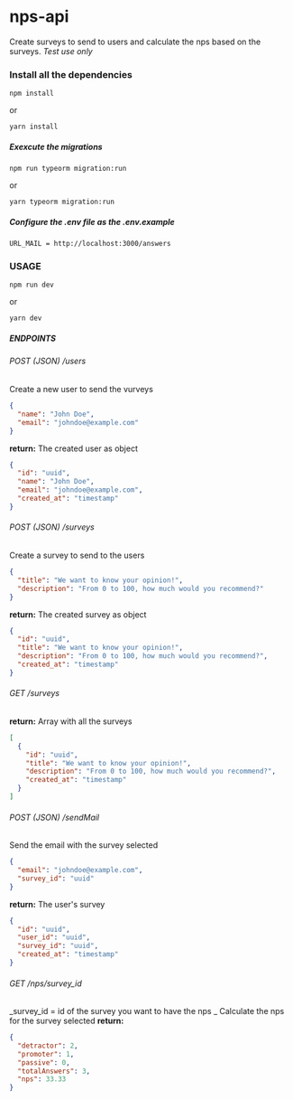 # nps-api

Create surveys to send to users and calculate the nps based on the surveys.
_Test use only_

### Install all the dependencies

```shell
npm install
```

or

```shell
yarn install
```

##### Exexcute the migrations

```shell
npm run typeorm migration:run
```

or

```shell
yarn typeorm migration:run
```

##### Configure the .env file as the .env.example

```
URL_MAIL = http://localhost:3000/answers
```

### USAGE

```shell
npm run dev
```

or

```shell
yarn dev
```

##### ENDPOINTS

###### POST (JSON) /users

Create a new user to send the vurveys

```json
{
  "name": "John Doe",
  "email": "johndoe@example.com"
}
```

**return:** The created user as object

```json
{
  "id": "uuid",
  "name": "John Doe",
  "email": "johndoe@example.com",
  "created_at": "timestamp"
}
```

###### POST (JSON) /surveys

Create a survey to send to the users

```json
{
  "title": "We want to know your opinion!",
  "description": "From 0 to 100, how much would you recommend?"
}
```

**return:** The created survey as object

```json
{
  "id": "uuid",
  "title": "We want to know your opinion!",
  "description": "From 0 to 100, how much would you recommend?",
  "created_at": "timestamp"
}
```

###### GET /surveys

**return:** Array with all the surveys

```json
[
  {
    "id": "uuid",
    "title": "We want to know your opinion!",
    "description": "From 0 to 100, how much would you recommend?",
    "created_at": "timestamp"
  }
]
```

###### POST (JSON) /sendMail

Send the email with the survey selected

```json
{
  "email": "johndoe@example.com",
  "survey_id": "uuid"
}
```

**return:** The user's survey

```json
{
  "id": "uuid",
  "user_id": "uuid",
  "survey_id": "uuid",
  "created_at": "timestamp"
}
```

###### GET /nps/survey_id

_survey_id = id of the survey you want to have the nps _
Calculate the nps for the survey selected
**return:**

```json
{
  "detractor": 2,
  "promoter": 1,
  "passive": 0,
  "totalAnswers": 3,
  "nps": 33.33
}
```
